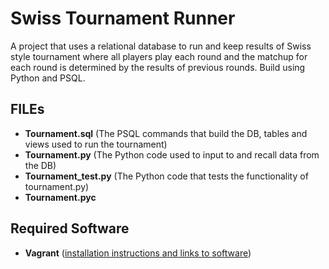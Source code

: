# Swiss Tournament Runner
A project that uses a relational database to run and keep results of Swiss style tournament where all players play each round and the matchup for each round is determined by the results of previous rounds.  Build using Python and PSQL.

## FILEs
- **Tournament.sql** (The PSQL commands that build the DB, tables and views used to run the tournament)
- **Tournament.py** (The Python code used to input to and recall data from the DB)
- **Tournament_test.py** (The Python code that tests the functionality of tournament.py)
- **Tournament.pyc**

## Required Software
- **Vagrant** ([installation instructions and links to software](https://www.udacity.com/wiki/ud197/install-vagrant)) 
